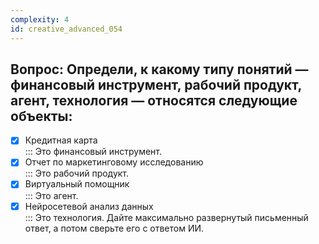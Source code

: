 ```yaml
---
complexity: 4
id: creative_advanced_054
---
```

## Вопрос: Определи, к какому типу понятий — финансовый инструмент, рабочий продукт, агент, технология — относятся следующие объекты:

- [x] Кредитная карта  
  ::: Это финансовый инструмент.  
- [x] Отчет по маркетинговому исследованию  
  ::: Это рабочий продукт.  
- [x] Виртуальный помощник  
  ::: Это агент.  
- [x] Нейросетевой анализ данных  
  ::: Это технология. Дайте максимально развернутый письменный ответ, а потом сверьте его с ответом ИИ.